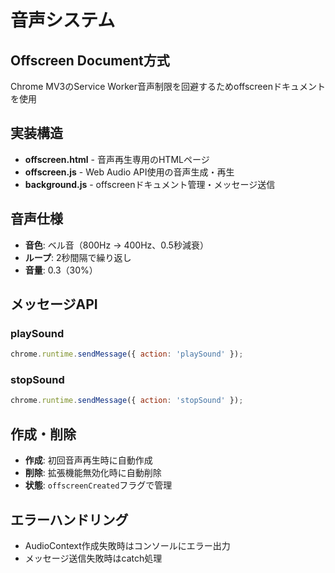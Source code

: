 # 音声システム

## Offscreen Document方式
Chrome MV3のService Worker音声制限を回避するためoffscreenドキュメントを使用

## 実装構造
- **offscreen.html** - 音声再生専用のHTMLページ
- **offscreen.js** - Web Audio API使用の音声生成・再生
- **background.js** - offscreenドキュメント管理・メッセージ送信

## 音声仕様
- **音色**: ベル音（800Hz → 400Hz、0.5秒減衰）
- **ループ**: 2秒間隔で繰り返し
- **音量**: 0.3（30%）

## メッセージAPI
### playSound
```javascript
chrome.runtime.sendMessage({ action: 'playSound' });
```

### stopSound
```javascript
chrome.runtime.sendMessage({ action: 'stopSound' });
```

## 作成・削除
- **作成**: 初回音声再生時に自動作成
- **削除**: 拡張機能無効化時に自動削除
- **状態**: `offscreenCreated`フラグで管理

## エラーハンドリング
- AudioContext作成失敗時はコンソールにエラー出力
- メッセージ送信失敗時はcatch処理